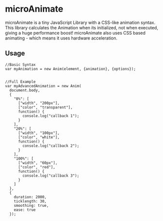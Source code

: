 microAnimate
=============
microAnimate is a tiny JavaScript Library with a CSS-like animation syntax.
This library calculates the Animation when its initialized, not when executed, giving a huge performance boost!
microAnimate also uses CSS based animating - which means it uses hardware acceleration.


Usage
----------

    //Basic Syntax
    var myAnimation = new Anim(element, {animation}, {options});


    //Full Example
    var myAdvancedAnimation = new Anim(
      document.body,
      {
        "0%": [
          ["width", "200px"],
          ["color", "transparent"],
          function() {
            console.log("callback 1");
          }
        ],
        "20%": [
          ["width", "100px"],
          ["color", "white"],
          function() {
            console.log("callback 2");
          }
        ],
        "100%": [
          ["width", "60px"],
          ["color", "red"],
          function() {
            console.log("callback 3");
          }
        ]
      },
      {
        duration: 2000,
        ticklength: 30,
        smoothing: true,
        ease: true
      });

